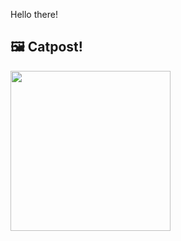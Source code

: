 Hello there!



## 🖼️ Catpost!

<sub>
    <img src="https://cdn2.thecatapi.com/images/MTY3NjQ1Mw.jpg" height="256">
</sub>

